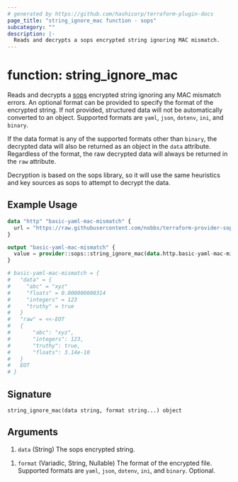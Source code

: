 ```yaml
---
# generated by https://github.com/hashicorp/terraform-plugin-docs
page_title: "string_ignore_mac function - sops"
subcategory: ""
description: |-
  Reads and decrypts a sops encrypted string ignoring MAC mismatch.
---
```


# function: string_ignore_mac

Reads and decrypts a [sops](https://getsops.io/) encrypted string ignoring any MAC mismatch errors.
An optional format can be provided to specify the format of the encrypted string. If not
provided, structured data will not be automatically converted to an object. Supported formats
are `yaml`, `json`, `dotenv`, `ini`, and `binary`.

If the data format is any of the supported formats other than `binary`, the
decrypted data will also be returned as an object in the `data` attribute.
Regardless of the format, the raw decrypted data will always be returned in the `raw` attribute.

Decryption is based on the sops library, so it will use the same heuristics and key sources
as sops to attempt to decrypt the data.

## Example Usage

```terraform
data "http" "basic-yaml-mac-mismatch" {
  url = "https://raw.githubusercontent.com/nobbs/terraform-provider-sops/refs/heads/main/test/fixtures/basic-mac-mismatch.sops.yaml"
}

output "basic-yaml-mac-mismatch" {
  value = provider::sops::string_ignore_mac(data.http.basic-yaml-mac-mismatch.response_body, "yaml")
}

# basic-yaml-mac-mismatch = {
#   "data" = {
#     "abc" = "xyz"
#     "floats" = 0.000000000314
#     "integers" = 123
#     "truthy" = true
#   }
#   "raw" = <<-EOT
#   {
#   	"abc": "xyz",
#   	"integers": 123,
#   	"truthy": true,
#   	"floats": 3.14e-10
#   }
#   EOT
# }
```

## Signature

<!-- signature generated by tfplugindocs -->
```text
string_ignore_mac(data string, format string...) object
```

## Arguments

<!-- arguments generated by tfplugindocs -->
1. `data` (String) The sops encrypted string.
<!-- variadic argument generated by tfplugindocs -->
1. `format` (Variadic, String, Nullable) The format of the encrypted file. Supported formats are `yaml`, `json`, `dotenv`, `ini`, and `binary`. Optional.

